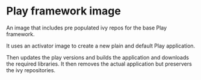 # Play framework image

An image that includes pre populated ivy repos for the base Play framework.


It uses an activator image to create a new plain and default Play application.

Then updates the play versions and builds the application and downloads the required libraries.
It then removes the actual application but preservers the ivy repositories.

